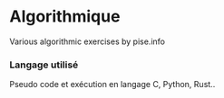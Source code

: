 # Algorithmique
Various algorithmic exercises by pise.info

### Langage utilisé 
Pseudo code et exécution en langage C, Python, Rust..
